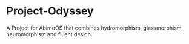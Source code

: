 # Project-Odyssey
A Project for AbimoOS that combines hydromorphism, glassmorphism, neuromorphism and fluent design.
